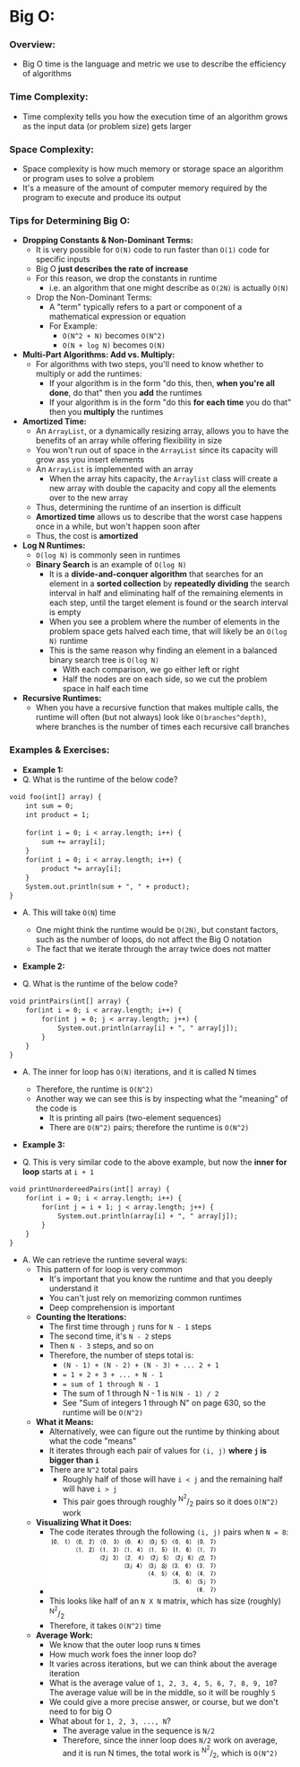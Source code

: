 # Big O:

### Overview:

* Big O time is the language and metric we use to describe the efficiency of algorithms

### Time Complexity:

* Time complexity tells you how the execution time of an algorithm grows as the input data (or problem size) gets larger

### Space Complexity:

* Space complexity is how much memory or storage space an algorithm or program uses to solve a problem
* It's a measure of the amount of computer memory required by the program to execute and produce its output

### Tips for Determining Big O:

* **Dropping Constants & Non-Dominant Terms:**
    * It is very possible for `O(N)` code to run faster than `O(1)` code for specific inputs
    * Big O **just describes the rate of increase**
    * For this reason, we drop the constants in runtime
        * i.e. an algorithm that one might describe as `O(2N)` is actually `O(N)`
    * Drop the Non-Dominant Terms:
        * A "term" typically refers to a part or component of a mathematical expression or equation
        * For Example:
            * `O(N^2 + N)` becomes `O(N^2)`
            * `O(N + log N)` becomes `O(N)`
* **Multi-Part Algorithms: Add vs. Multiply:**
    * For algorithms with two steps, you'll need to know whether to multiply or add the runtimes:
        * If your algorithm is in the form "do this, then, **when you're all done**, do that" then you **add** the 
          runtimes
        * If your algorithm is in the form "do this **for each time** you do that" then you **multiply** the runtimes
* **Amortized Time:**
  * An `ArrayList`, or a dynamically resizing array, allows you to have the benefits of an array while offering 
    flexibility in size
  * You won't run out of space in the `ArrayList` since its capacity will grow ass you insert elements
  * An `ArrayList` is implemented with an array
    * When the array hits capacity, the `Arraylist` class will create a new array with double the capacity and copy all 
      the elements over to the new array
  * Thus, determining the runtime of an insertion is difficult
  * **Amortized time** allows us to describe that the worst case happens once in a while, but won't happen soon after
  * Thus, the cost is **amortized**
* **Log N Runtimes:**
  * `O(log N)` is commonly seen in runtimes
  * **Binary Search** is an example of `O(log N)`
    * It is a **divide-and-conquer algorithm** that searches for an element in a **sorted collection** by **repeatedly 
      dividing** the search interval in half and eliminating half of the remaining elements in each step, until the
      target element is found or the search interval is empty
    * When you see a problem where the number of elements in the problem space gets halved each time, that will likely
      be an `O(log N)` runtime
    * This is the same reason why finding an element in a balanced binary search tree is `O(log N)`
      * With each comparison, we go either left or right
      * Half the nodes are on each side, so we cut the problem space in half each time
* **Recursive Runtimes:**
  * When you have a recursive function that makes multiple calls, the runtime will often (but not always) look like
    `O(branches^depth)`, where branches is the number of times each recursive call branches

### Examples & Exercises:

* **Example 1:**
* Q. What is the runtime of the below code?
```
void foo(int[] array) {
    int sum = 0;
    int product = 1;
    
    for(int i = 0; i < array.length; i++) {
        sum += array[i];
    }
    for(int i = 0; i < array.length; i++) {
        product *= array[i];
    }
    System.out.println(sum + ", " + product);
}
```
* A. This will take `O(N`) time
    * One might think the runtime would be `O(2N)`, but constant factors, such as the number of loops, do not affect
      the Big O notation
    * The fact that we iterate through the array twice does not matter

* **Example 2:**
* Q. What is the runtime of the below code?
```
void printPairs(int[] array) {
    for(int i = 0; i < array.length; i++) {
        for(int j = 0; j < array.length; j++) {
            System.out.println(array[i] + ", " array[j]);
        }
    }
}
```
* A. The inner for loop has `O(N)` iterations, and it is called N times
  * Therefore, the runtime is `O(N^2)`
  * Another way we can see this is by inspecting what the "meaning" of the code is
    * It is printing all pairs (two-element sequences)
    * There are `O(N^2)` pairs; therefore the runtime is `O(N^2)`

* **Example 3:**
* Q. This is very similar code to the above example, but now the **inner for loop** starts at `i + 1`
```
void printUnordereedPairs(int[] array) {
    for(int i = 0; i < array.length; i++) {
        for(int j = i + 1; j < array.length; j++) {
            System.out.println(array[i] + ", " array[j]);
        }
    }
}
```
* A. We can retrieve the runtime several ways:
  * This pattern of for loop is very common
    * It's important that you know the runtime and that you deeply understand it
    * You can't just rely on memorizing common runtimes
    * Deep comprehension is important
  * **Counting the Iterations:**
    * The first time through `j` runs for `N - 1` steps
    * The second time, it's `N - 2` steps
    * Then `N - 3` steps, and so on
    * Therefore, the number of steps total is:
      * `(N - 1) + (N - 2) + (N - 3) + ... 2 + 1`
      * `= 1 + 2 + 3 + ... + N - 1`
      * `= sum of 1 through N - 1`
      * The sum of 1 through N - 1 is `N(N - 1) / 2`
      * See "Sum of integers 1 through N" on page 630, so the runtime will be `O(N^2)`
  * **What it Means:**
    * Alternatively, wee can figure out the runtime by thinking about what the code "means"
    * It iterates through each pair of values for `(i, j)` **where `j` is bigger than `i`**
    * There are `N^2` total pairs
      * Roughly half of those will have `i < j` and the remaining half will have `i > j`
      * This pair goes through roughly <sup>N<sup>2</sup></sup>/<sub>2</sub> pairs so it does `O(N^2)` work
  * **Visualizing What it Does:**
    * The code iterates through the following `(i, j)` pairs when `N = 8`:
    * <img src="images/Big_O_Example_4_1.png" width="300">
    * This looks like half of an `N X N` matrix, which has size (roughly) <sup>N<sup>2</sup></sup>/<sub>2</sub>
    * Therefore, it takes `O(N^2)` time
  * **Average Work:**
    * We know that the outer loop runs `N` times
    * How much work foes the inner loop do?
    * It varies across iterations, but we can think about the average iteration
    * What is the average value of `1, 2, 3, 4, 5, 6, 7, 8, 9, 10`? The average value will be in the middle, so it will be roughly `5`
    * We could give a more precise answer, or course, but we don't need to for big O
    * What about for `1, 2, 3, ..., N`?
      * The average value in the sequence is `N/2`
      * Therefore, since the inner loop does `N/2` work on average, and it is run N times, the total work is 
        <sup>N<sup>2</sup></sup>/<sub>2</sub>, which is `O(N^2)`

